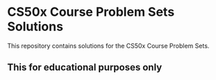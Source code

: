 # CS50x Course Problem Sets Solutions

This repository contains solutions for the CS50x Course Problem Sets.

## This for educational purposes only
